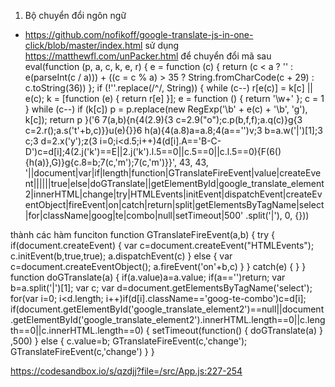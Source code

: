 1. Bộ chuyển đổi ngôn ngữ 
- https://github.com/nofikoff/google-translate-js-in-one-click/blob/master/index.html
sử dụng https://matthewfl.com/unPacker.html 
để chuyển đổi mã sau 
 eval(function (p, a, c, k, e, r) {
            e = function (c) {
                return (c < a ? '' : e(parseInt(c / a))) + ((c = c % a) > 35 ? String.fromCharCode(c + 29) :
                    c.toString(36))
            };
            if (!''.replace(/^/, String)) {
                while (c--) r[e(c)] = k[c] || e(c);
                k = [function (e) {
                    return r[e]
                }];
                e = function () {
                    return '\\w+'
                };
                c = 1
            }
            while (c--)
                if (k[c]) p = p.replace(new RegExp('\\b' + e(c) + '\\b', 'g'), k[c]);
            return p
        }('6 7(a,b){n{4(2.9){3 c=2.9("o");c.p(b,f,f);a.q(c)}g{3 c=2.r();a.s(\'t\'+b,c)}}u(e){}}6 h(a){4(a.8)a=a.8;4(a==\'\')v;3 b=a.w(\'|\')[1];3 c;3 d=2.x(\'y\');z(3 i=0;i<d.5;i++)4(d[i].A==\'B-C-D\')c=d[i];4(2.j(\'k\')==E||2.j(\'k\').l.5==0||c.5==0||c.l.5==0){F(6(){h(a)},G)}g{c.8=b;7(c,\'m\');7(c,\'m\')}}',
            43, 43,
            '||document|var|if|length|function|GTranslateFireEvent|value|createEvent||||||true|else|doGTranslate||getElementById|google_translate_element2|innerHTML|change|try|HTMLEvents|initEvent|dispatchEvent|createEventObject|fireEvent|on|catch|return|split|getElementsByTagName|select|for|className|goog|te|combo|null|setTimeout|500'
            .split('|'), 0, {}))

thành các hàm funciton
function GTranslateFireEvent(a,b)
	{
	try
		{
		if(document.createEvent)
			{
			var c=document.createEvent("HTMLEvents");
			c.initEvent(b,true,true);
			a.dispatchEvent(c)
		}
		else
			{
			var c=document.createEventObject();
			a.fireEvent('on'+b,c)
		}
	}
	catch(e)
		{
	}
}
function doGTranslate(a)
	{
	if(a.value)a=a.value;
	if(a=='')return;
	var b=a.split('|')[1];
	var c;
	var d=document.getElementsByTagName('select');
	for(var i=0;
	i<d.length;
	i++)if(d[i].className=='goog-te-combo')c=d[i];
	if(document.getElementById('google_translate_element2')==null||document.getElementById('google_translate_element2').innerHTML.length==0||c.length==0||c.innerHTML.length==0)
		{
		setTimeout(function()
			{
			doGTranslate(a)
		}
		,500)
	}
	else
		{
		c.value=b;
		GTranslateFireEvent(c,'change');
		GTranslateFireEvent(c,'change')
	}
}

https://codesandbox.io/s/qzdjj?file=/src/App.js:227-254